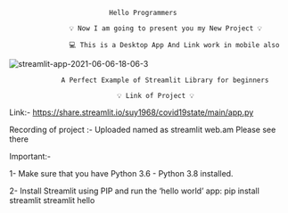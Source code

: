                              Hello Programmers
                     
                   💡 Now I am going to present you my New Project 💡
                   
                   💻 This is a Desktop App And Link work in mobile also
                   
                   

                   
                   
![streamlit-app-2021-06-06-18-06-3](https://user-images.githubusercontent.com/72243026/120927313-28986180-c6fe-11eb-9e7b-2a5b27f43961.gif)


                   
                   
                   
                 
                 A Perfect Example of Streamlit Library for beginners
                 
                               💡 Link of Project 💡

  
Link:-  https://share.streamlit.io/suy1968/covid19state/main/app.py

Recording of project :- Uploaded named as streamlit web.am Please see there


Important:-

1- Make sure that you have Python 3.6 - Python 3.8 installed.

2- Install Streamlit using PIP and run the ‘hello world’ app:
pip install streamlit
streamlit hello
